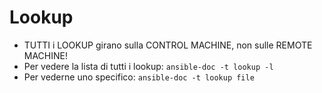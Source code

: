 # Lookup
* TUTTI i LOOKUP girano sulla CONTROL MACHINE, non sulle REMOTE MACHINE!
* Per vedere la lista di tutti i lookup: `ansible-doc -t lookup -l`
* Per vederne uno specifico: `ansible-doc -t lookup file`